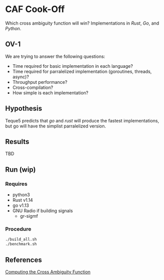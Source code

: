 # CAF Cook-Off
Which cross ambiguity function will win? Implementations in *Rust*, *Go*, and *Python*.


## OV-1
We are trying to answer the following questions:
* Time required for basic implementation in each language?
* Time required for parralelized implementation (goroutines, threads, async)?
* Throughput performance?
* Cross-compilation?
* How simple is each implementation?

## Hypothesis
Teque5 predicts that *go* and *rust* will produce the fastest implementations, but go will have the simplist parralelized version.

## Results
TBD

## Run (wip)
### Requires
* python3
* Rust v1.14
* go v1.13
* GNU Radio if building signals
    * gr-sigmf

### Procedure
```bash
./build_all.sh
./benchmark.sh
```

## References
[Computing the Cross Ambiguity Function](http://ws.binghamton.edu/fowler/Fowler%20Personal%20Page/Publications_files/MS_Thesis_Chris_Yatrakis.pdf)

